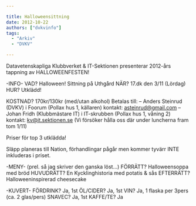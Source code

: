 ```yaml
---

title: Halloweensittning
date: 2012-10-22
authors: ["dvkvinfo"]
tags:
  - "Arkiv"
  - "DVKV"

---
```


Datavetenskapliga Klubbverket & IT-Sektionen presenterar 2012-års
tappning av HALLOWEENFESTEN!

 -INFO-
 VAD? Halloween! Sittning på Uthgård
 NÄR? 17.dk den 3/11 (Lördag)
 HUR? Utklädd!

 KOSTNAD? 170kr/130kr (med/utan alkohol)
 Betalas till:
 – Anders Steinrud (DVKV) i Foorum (Pollax hus 1, källaren) kontakt:
  asteinrud@gmail.com
 – Johan Fridh (Klubbmästare IT) i IT-skrubben (Pollax hus 1, våning 2)
  kontakt: kv@it.sektionen.se
 (Vi försöker hålla oss där under luncherna fram tom 1/11)

Priser för top 3 utklädda!

Släpp planeras till Nation, förhandlingar pågår men kommer tyvärr INTE
inkluderas i priset.

 -MENY- (prel. så jag skriver den ganska löst…)
 FÖRRÄTT? Halloweensoppa med bröd
 HUVUDRÄTT? En Kycklinghistoria med potatis & sås
 EFTERRÄTT? Halloweeninspirerad cheesecake

 -KUVERT-
 FÖRDRINK? Ja, 1st
 ÖL/CIDER? Ja, 1st
 VIN? Ja, 1 flaska per 3pers (ca. 2 glas/pers)
 SNAVEC? Ja, 1st
 KAFFE/TE? Ja